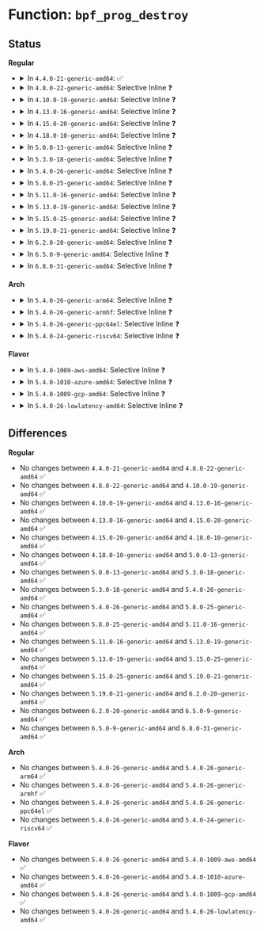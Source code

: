 # Function: <code>bpf_prog_destroy</code>

## Status
<b>Regular</b>
<ul>
<li>
<details>
<summary>In <code>4.4.0-21-generic-amd64</code>: ✅</summary>

```c
void bpf_prog_destroy(struct bpf_prog * fp)
```

```json
{
  "name": "bpf_prog_destroy",
  "collision_type": "Unique Global",
  "inline_type": "No",
  "funcs": [
    {
      "addr": 18446744071586389232,
      "name": "bpf_prog_destroy",
      "external": true,
      "loc": "net/core/filter.c:1136",
      "file": "net/core/filter.c",
      "inline": "seen, unknown",
      "caller_inline": [],
      "caller_func": [
        "kernel/seccomp.c:put_seccomp_filter",
        "drivers/net/ppp/ppp_generic.c:ppp_ioctl",
        "drivers/net/ppp/ppp_generic.c:ppp_ioctl",
        "net/packet/af_packet.c:__fanout_set_data_bpf"
      ]
    }
  ],
  "symbols": [
    {
      "addr": 18446744071586389232,
      "name": "bpf_prog_destroy",
      "section": ".text",
      "bind": "STB_GLOBAL",
      "size": 16
    }
  ]
}
```
</details>
</li>
<li>
<details>
<summary>In <code>4.8.0-22-generic-amd64</code>: Selective Inline ❓</summary>

```c
void bpf_prog_destroy(struct bpf_prog * fp)
```

```json
{
  "name": "bpf_prog_destroy",
  "collision_type": "Unique Global",
  "inline_type": "Selective",
  "funcs": [
    {
      "addr": 18446744071586828631,
      "name": "bpf_prog_destroy",
      "external": true,
      "loc": "net/core/filter.c:1164",
      "file": "net/core/filter.c",
      "inline": "not declared, inlined",
      "caller_inline": [
        "net/core/filter.c:__reuseport_attach_prog"
      ],
      "caller_func": [
        "kernel/seccomp.c:put_seccomp_filter",
        "drivers/net/ppp/ppp_generic.c:ppp_ioctl",
        "drivers/net/ppp/ppp_generic.c:ppp_ioctl",
        "net/core/sock_reuseport.c:reuseport_free_rcu",
        "net/packet/af_packet.c:__fanout_set_data_bpf"
      ]
    }
  ],
  "symbols": [
    {
      "addr": 18446744071586828544,
      "name": "bpf_prog_destroy",
      "section": ".text",
      "bind": "STB_GLOBAL",
      "size": 16
    }
  ]
}
```
</details>
</li>
<li>
<details>
<summary>In <code>4.10.0-19-generic-amd64</code>: Selective Inline ❓</summary>

```c
void bpf_prog_destroy(struct bpf_prog * fp)
```

```json
{
  "name": "bpf_prog_destroy",
  "collision_type": "Unique Global",
  "inline_type": "Selective",
  "funcs": [
    {
      "addr": 18446744071587015687,
      "name": "bpf_prog_destroy",
      "external": true,
      "loc": "net/core/filter.c:1166",
      "file": "net/core/filter.c",
      "inline": "not declared, inlined",
      "caller_inline": [
        "net/core/filter.c:__reuseport_attach_prog"
      ],
      "caller_func": [
        "kernel/seccomp.c:put_seccomp_filter",
        "drivers/net/ppp/ppp_generic.c:ppp_ioctl",
        "drivers/net/ppp/ppp_generic.c:ppp_ioctl",
        "net/core/sock_reuseport.c:reuseport_free_rcu",
        "net/packet/af_packet.c:__fanout_set_data_bpf"
      ]
    }
  ],
  "symbols": [
    {
      "addr": 18446744071587015600,
      "name": "bpf_prog_destroy",
      "section": ".text",
      "bind": "STB_GLOBAL",
      "size": 16
    }
  ]
}
```
</details>
</li>
<li>
<details>
<summary>In <code>4.13.0-16-generic-amd64</code>: Selective Inline ❓</summary>

```c
void bpf_prog_destroy(struct bpf_prog * fp)
```

```json
{
  "name": "bpf_prog_destroy",
  "collision_type": "Unique Global",
  "inline_type": "Selective",
  "funcs": [
    {
      "addr": 18446744071587143047,
      "name": "bpf_prog_destroy",
      "external": true,
      "loc": "net/core/filter.c:1191",
      "file": "net/core/filter.c",
      "inline": "not declared, inlined",
      "caller_inline": [
        "net/core/filter.c:__reuseport_attach_prog"
      ],
      "caller_func": [
        "kernel/seccomp.c:put_seccomp_filter",
        "drivers/net/ppp/ppp_generic.c:ppp_ioctl",
        "drivers/net/ppp/ppp_generic.c:ppp_ioctl",
        "net/core/sock_reuseport.c:reuseport_free_rcu",
        "net/packet/af_packet.c:__fanout_set_data_bpf"
      ]
    }
  ],
  "symbols": [
    {
      "addr": 18446744071587142960,
      "name": "bpf_prog_destroy",
      "section": ".text",
      "bind": "STB_GLOBAL",
      "size": 16
    }
  ]
}
```
</details>
</li>
<li>
<details>
<summary>In <code>4.15.0-20-generic-amd64</code>: Selective Inline ❓</summary>

```c
void bpf_prog_destroy(struct bpf_prog * fp)
```

```json
{
  "name": "bpf_prog_destroy",
  "collision_type": "Unique Global",
  "inline_type": "Selective",
  "funcs": [
    {
      "addr": 18446744071587648503,
      "name": "bpf_prog_destroy",
      "external": true,
      "loc": "net/core/filter.c:1212",
      "file": "net/core/filter.c",
      "inline": "not declared, inlined",
      "caller_inline": [
        "net/core/filter.c:__reuseport_attach_prog"
      ],
      "caller_func": [
        "kernel/seccomp.c:__put_seccomp_filter",
        "drivers/net/ppp/ppp_generic.c:ppp_ioctl",
        "drivers/net/ppp/ppp_generic.c:ppp_ioctl",
        "net/core/sock_reuseport.c:reuseport_free_rcu",
        "net/packet/af_packet.c:__fanout_set_data_bpf"
      ]
    }
  ],
  "symbols": [
    {
      "addr": 18446744071587648416,
      "name": "bpf_prog_destroy",
      "section": ".text",
      "bind": "STB_GLOBAL",
      "size": 16
    }
  ]
}
```
</details>
</li>
<li>
<details>
<summary>In <code>4.18.0-10-generic-amd64</code>: Selective Inline ❓</summary>

```c
void bpf_prog_destroy(struct bpf_prog * fp)
```

```json
{
  "name": "bpf_prog_destroy",
  "collision_type": "Unique Global",
  "inline_type": "Selective",
  "funcs": [
    {
      "addr": 18446744071587966871,
      "name": "bpf_prog_destroy",
      "external": true,
      "loc": "net/core/filter.c:1424",
      "file": "net/core/filter.c",
      "inline": "not declared, inlined",
      "caller_inline": [
        "net/core/filter.c:__reuseport_attach_prog"
      ],
      "caller_func": [
        "kernel/seccomp.c:__put_seccomp_filter",
        "drivers/net/tun.c:tun_prog_free",
        "drivers/net/ppp/ppp_generic.c:ppp_ioctl",
        "drivers/net/ppp/ppp_generic.c:ppp_ioctl",
        "net/core/sock_reuseport.c:reuseport_free_rcu",
        "net/packet/af_packet.c:__fanout_set_data_bpf"
      ]
    }
  ],
  "symbols": [
    {
      "addr": 18446744071587966784,
      "name": "bpf_prog_destroy",
      "section": ".text",
      "bind": "STB_GLOBAL",
      "size": 16
    }
  ]
}
```
</details>
</li>
<li>
<details>
<summary>In <code>5.0.0-13-generic-amd64</code>: Selective Inline ❓</summary>

```c
void bpf_prog_destroy(struct bpf_prog * fp)
```

```json
{
  "name": "bpf_prog_destroy",
  "collision_type": "Unique Global",
  "inline_type": "Selective",
  "funcs": [
    {
      "addr": 18446744071588147284,
      "name": "bpf_prog_destroy",
      "external": true,
      "loc": "net/core/filter.c:1426",
      "file": "net/core/filter.c",
      "inline": "not declared, inlined",
      "caller_inline": [
        "net/core/filter.c:sk_reuseport_prog_free"
      ],
      "caller_func": [
        "kernel/seccomp.c:__put_seccomp_filter",
        "drivers/net/tun.c:tun_prog_free",
        "drivers/net/ppp/ppp_generic.c:ppp_ioctl",
        "drivers/net/ppp/ppp_generic.c:ppp_ioctl",
        "net/packet/af_packet.c:__fanout_set_data_bpf"
      ]
    }
  ],
  "symbols": [
    {
      "addr": 18446744071588118048,
      "name": "bpf_prog_destroy",
      "section": ".text",
      "bind": "STB_GLOBAL",
      "size": 16
    }
  ]
}
```
</details>
</li>
<li>
<details>
<summary>In <code>5.3.0-18-generic-amd64</code>: Selective Inline ❓</summary>

```c
void bpf_prog_destroy(struct bpf_prog * fp)
```

```json
{
  "name": "bpf_prog_destroy",
  "collision_type": "Unique Global",
  "inline_type": "Selective",
  "funcs": [
    {
      "addr": 18446744071588466516,
      "name": "bpf_prog_destroy",
      "external": true,
      "loc": "net/core/filter.c:1426",
      "file": "net/core/filter.c",
      "inline": "not declared, inlined",
      "caller_inline": [
        "net/core/filter.c:sk_reuseport_prog_free"
      ],
      "caller_func": [
        "kernel/seccomp.c:seccomp_set_mode_filter",
        "kernel/seccomp.c:__put_seccomp_filter",
        "drivers/net/tun.c:tun_prog_free",
        "drivers/net/ppp/ppp_generic.c:ppp_destroy_interface",
        "drivers/net/ppp/ppp_generic.c:ppp_destroy_interface",
        "drivers/net/ppp/ppp_generic.c:ppp_ioctl",
        "drivers/net/ppp/ppp_generic.c:ppp_ioctl",
        "net/packet/af_packet.c:__fanout_set_data_bpf"
      ]
    }
  ],
  "symbols": [
    {
      "addr": 18446744071588436160,
      "name": "bpf_prog_destroy",
      "section": ".text",
      "bind": "STB_GLOBAL",
      "size": 16
    }
  ]
}
```
</details>
</li>
<li>
<details>
<summary>In <code>5.4.0-26-generic-amd64</code>: Selective Inline ❓</summary>

```c
void bpf_prog_destroy(struct bpf_prog * fp)
```

```json
{
  "name": "bpf_prog_destroy",
  "collision_type": "Unique Global",
  "inline_type": "Selective",
  "funcs": [
    {
      "addr": 18446744071588672084,
      "name": "bpf_prog_destroy",
      "external": true,
      "loc": "net/core/filter.c:1426",
      "file": "net/core/filter.c",
      "inline": "not declared, inlined",
      "caller_inline": [
        "net/core/filter.c:sk_reuseport_prog_free"
      ],
      "caller_func": [
        "kernel/seccomp.c:seccomp_set_mode_filter",
        "kernel/seccomp.c:__put_seccomp_filter",
        "drivers/net/tun.c:tun_prog_free",
        "drivers/net/ppp/ppp_generic.c:ppp_destroy_interface",
        "drivers/net/ppp/ppp_generic.c:ppp_destroy_interface",
        "drivers/net/ppp/ppp_generic.c:ppp_ioctl",
        "drivers/net/ppp/ppp_generic.c:ppp_ioctl",
        "net/packet/af_packet.c:__fanout_set_data_bpf"
      ]
    }
  ],
  "symbols": [
    {
      "addr": 18446744071588642032,
      "name": "bpf_prog_destroy",
      "section": ".text",
      "bind": "STB_GLOBAL",
      "size": 16
    }
  ]
}
```
</details>
</li>
<li>
<details>
<summary>In <code>5.8.0-25-generic-amd64</code>: Selective Inline ❓</summary>

```c
void bpf_prog_destroy(struct bpf_prog * fp)
```

```json
{
  "name": "bpf_prog_destroy",
  "collision_type": "Unique Global",
  "inline_type": "Selective",
  "funcs": [
    {
      "addr": 18446744071589537341,
      "name": "bpf_prog_destroy",
      "external": true,
      "loc": "net/core/filter.c:1415",
      "file": "net/core/filter.c",
      "inline": "not declared, inlined",
      "caller_inline": [
        "net/core/filter.c:sk_reuseport_prog_free"
      ],
      "caller_func": [
        "kernel/seccomp.c:seccomp_set_mode_filter",
        "kernel/seccomp.c:__put_seccomp_filter",
        "drivers/net/tun.c:tun_prog_free",
        "drivers/net/ppp/ppp_generic.c:ppp_destroy_interface",
        "drivers/net/ppp/ppp_generic.c:ppp_destroy_interface",
        "drivers/net/ppp/ppp_generic.c:ppp_compat_ioctl",
        "drivers/net/ppp/ppp_generic.c:ppp_ioctl",
        "net/packet/af_packet.c:packet_release"
      ]
    }
  ],
  "symbols": [
    {
      "addr": 18446744071589516880,
      "name": "bpf_prog_destroy",
      "section": ".text",
      "bind": "STB_GLOBAL",
      "size": 73
    }
  ]
}
```
</details>
</li>
<li>
<details>
<summary>In <code>5.11.0-16-generic-amd64</code>: Selective Inline ❓</summary>

```c
void bpf_prog_destroy(struct bpf_prog * fp)
```

```json
{
  "name": "bpf_prog_destroy",
  "collision_type": "Unique Global",
  "inline_type": "Selective",
  "funcs": [
    {
      "addr": 18446744071589546365,
      "name": "bpf_prog_destroy",
      "external": true,
      "loc": "net/core/filter.c:1445",
      "file": "net/core/filter.c",
      "inline": "not declared, inlined",
      "caller_inline": [
        "net/core/filter.c:sk_reuseport_prog_free"
      ],
      "caller_func": [
        "kernel/seccomp.c:seccomp_set_mode_filter",
        "kernel/seccomp.c:__put_seccomp_filter",
        "drivers/net/tun.c:tun_prog_free",
        "drivers/net/ppp/ppp_generic.c:ppp_destroy_interface",
        "drivers/net/ppp/ppp_generic.c:ppp_destroy_interface",
        "drivers/net/ppp/ppp_generic.c:ppp_compat_ioctl",
        "drivers/net/ppp/ppp_generic.c:ppp_ioctl",
        "net/packet/af_packet.c:packet_release",
        "net/packet/af_packet.c:fanout_set_data"
      ]
    }
  ],
  "symbols": [
    {
      "addr": 18446744071589523728,
      "name": "bpf_prog_destroy",
      "section": ".text",
      "bind": "STB_GLOBAL",
      "size": 73
    }
  ]
}
```
</details>
</li>
<li>
<details>
<summary>In <code>5.13.0-19-generic-amd64</code>: Selective Inline ❓</summary>

```c
void bpf_prog_destroy(struct bpf_prog * fp)
```

```json
{
  "name": "bpf_prog_destroy",
  "collision_type": "Unique Global",
  "inline_type": "Selective",
  "funcs": [
    {
      "addr": 18446744071589444077,
      "name": "bpf_prog_destroy",
      "external": true,
      "loc": "net/core/filter.c:1445",
      "file": "net/core/filter.c",
      "inline": "not declared, inlined",
      "caller_inline": [
        "net/core/filter.c:sk_reuseport_prog_free"
      ],
      "caller_func": [
        "kernel/seccomp.c:seccomp_set_mode_filter",
        "kernel/seccomp.c:__put_seccomp_filter",
        "drivers/net/tun.c:tun_prog_free",
        "drivers/net/ppp/ppp_generic.c:ppp_destroy_interface",
        "drivers/net/ppp/ppp_generic.c:ppp_destroy_interface",
        "drivers/net/ppp/ppp_generic.c:ppp_compat_ioctl",
        "drivers/net/ppp/ppp_generic.c:ppp_ioctl",
        "net/packet/af_packet.c:packet_release"
      ]
    }
  ],
  "symbols": [
    {
      "addr": 18446744071589422320,
      "name": "bpf_prog_destroy",
      "section": ".text",
      "bind": "STB_GLOBAL",
      "size": 73
    }
  ]
}
```
</details>
</li>
<li>
<details>
<summary>In <code>5.15.0-25-generic-amd64</code>: Selective Inline ❓</summary>

```c
void bpf_prog_destroy(struct bpf_prog * fp)
```

```json
{
  "name": "bpf_prog_destroy",
  "collision_type": "Unique Global",
  "inline_type": "Selective",
  "funcs": [
    {
      "addr": 18446744071590179021,
      "name": "bpf_prog_destroy",
      "external": true,
      "loc": "net/core/filter.c:1446",
      "file": "net/core/filter.c",
      "inline": "not declared, inlined",
      "caller_inline": [
        "net/core/filter.c:sk_reuseport_prog_free"
      ],
      "caller_func": [
        "kernel/seccomp.c:seccomp_set_mode_filter",
        "kernel/seccomp.c:__put_seccomp_filter",
        "drivers/net/tun.c:tun_prog_free",
        "drivers/net/ppp/ppp_generic.c:ppp_destroy_interface",
        "drivers/net/ppp/ppp_generic.c:ppp_destroy_interface",
        "drivers/net/ppp/ppp_generic.c:ppp_compat_ioctl",
        "drivers/net/ppp/ppp_generic.c:ppp_ioctl",
        "net/packet/af_packet.c:packet_release"
      ]
    }
  ],
  "symbols": [
    {
      "addr": 18446744071590148512,
      "name": "bpf_prog_destroy",
      "section": ".text",
      "bind": "STB_GLOBAL",
      "size": 73
    }
  ]
}
```
</details>
</li>
<li>
<details>
<summary>In <code>5.19.0-21-generic-amd64</code>: Selective Inline ❓</summary>

```c
void bpf_prog_destroy(struct bpf_prog * fp)
```

```json
{
  "name": "bpf_prog_destroy",
  "collision_type": "Unique Global",
  "inline_type": "Selective",
  "funcs": [
    {
      "addr": 18446744071591741388,
      "name": "bpf_prog_destroy",
      "external": true,
      "loc": "net/core/filter.c:1447",
      "file": "net/core/filter.c",
      "inline": "not declared, inlined",
      "caller_inline": [
        "net/core/filter.c:sk_reuseport_prog_free"
      ],
      "caller_func": [
        "kernel/seccomp.c:seccomp_set_mode_filter",
        "kernel/seccomp.c:__put_seccomp_filter",
        "drivers/net/tun.c:tun_prog_free",
        "drivers/net/ppp/ppp_generic.c:ppp_destroy_interface",
        "drivers/net/ppp/ppp_generic.c:ppp_destroy_interface",
        "drivers/net/ppp/ppp_generic.c:ppp_compat_ioctl",
        "drivers/net/ppp/ppp_generic.c:ppp_ioctl",
        "net/packet/af_packet.c:packet_setsockopt",
        "net/packet/af_packet.c:packet_setsockopt",
        "net/packet/af_packet.c:packet_release"
      ]
    }
  ],
  "symbols": [
    {
      "addr": 18446744071591708608,
      "name": "bpf_prog_destroy",
      "section": ".text",
      "bind": "STB_GLOBAL",
      "size": 83
    }
  ]
}
```
</details>
</li>
<li>
<details>
<summary>In <code>6.2.0-20-generic-amd64</code>: Selective Inline ❓</summary>

```c
void bpf_prog_destroy(struct bpf_prog * fp)
```

```json
{
  "name": "bpf_prog_destroy",
  "collision_type": "Unique Global",
  "inline_type": "Selective",
  "funcs": [
    {
      "addr": 18446744071593530812,
      "name": "bpf_prog_destroy",
      "external": true,
      "loc": "net/core/filter.c:1449",
      "file": "net/core/filter.c",
      "inline": "not declared, inlined",
      "caller_inline": [
        "net/core/filter.c:sk_reuseport_prog_free"
      ],
      "caller_func": [
        "kernel/seccomp.c:seccomp_set_mode_filter",
        "kernel/seccomp.c:__put_seccomp_filter",
        "drivers/net/tun.c:tun_prog_free",
        "drivers/net/ppp/ppp_generic.c:ppp_compat_ioctl",
        "drivers/net/ppp/ppp_generic.c:ppp_ioctl",
        "net/packet/af_packet.c:packet_release",
        "net/packet/af_packet.c:fanout_set_data",
        "net/packet/af_packet.c:fanout_set_data"
      ]
    }
  ],
  "symbols": [
    {
      "addr": 18446744071593494192,
      "name": "bpf_prog_destroy",
      "section": ".text",
      "bind": "STB_GLOBAL",
      "size": 83
    }
  ]
}
```
</details>
</li>
<li>
<details>
<summary>In <code>6.5.0-9-generic-amd64</code>: Selective Inline ❓</summary>

```c
void bpf_prog_destroy(struct bpf_prog * fp)
```

```json
{
  "name": "bpf_prog_destroy",
  "collision_type": "Unique Global",
  "inline_type": "Selective",
  "funcs": [
    {
      "addr": 18446744071593996412,
      "name": "bpf_prog_destroy",
      "external": true,
      "loc": "net/core/filter.c:1449",
      "file": "net/core/filter.c",
      "inline": "not declared, inlined",
      "caller_inline": [
        "net/core/filter.c:sk_reuseport_prog_free"
      ],
      "caller_func": [
        "kernel/seccomp.c:seccomp_set_mode_filter",
        "kernel/seccomp.c:__put_seccomp_filter",
        "drivers/net/tun.c:tun_prog_free",
        "drivers/net/ppp/ppp_generic.c:ppp_compat_ioctl",
        "drivers/net/ppp/ppp_generic.c:ppp_ioctl",
        "net/packet/af_packet.c:packet_release",
        "net/packet/af_packet.c:fanout_set_data",
        "net/packet/af_packet.c:fanout_set_data"
      ]
    }
  ],
  "symbols": [
    {
      "addr": 18446744071593959920,
      "name": "bpf_prog_destroy",
      "section": ".text",
      "bind": "STB_GLOBAL",
      "size": 83
    }
  ]
}
```
</details>
</li>
<li>
<details>
<summary>In <code>6.8.0-31-generic-amd64</code>: Selective Inline ❓</summary>

```c
void bpf_prog_destroy(struct bpf_prog * fp)
```

```json
{
  "name": "bpf_prog_destroy",
  "collision_type": "Unique Global",
  "inline_type": "Selective",
  "funcs": [
    {
      "addr": 18446744071594780668,
      "name": "bpf_prog_destroy",
      "external": true,
      "loc": "net/core/filter.c:1454",
      "file": "net/core/filter.c",
      "inline": "not declared, inlined",
      "caller_inline": [
        "net/core/filter.c:sk_reuseport_prog_free"
      ],
      "caller_func": [
        "kernel/seccomp.c:seccomp_set_mode_filter",
        "kernel/seccomp.c:__put_seccomp_filter",
        "drivers/net/tun.c:tun_prog_free",
        "drivers/net/ppp/ppp_generic.c:ppp_compat_ioctl",
        "drivers/net/ppp/ppp_generic.c:ppp_ioctl",
        "net/packet/af_packet.c:packet_release",
        "net/packet/af_packet.c:fanout_set_data",
        "net/packet/af_packet.c:fanout_set_data"
      ]
    }
  ],
  "symbols": [
    {
      "addr": 18446744071594742496,
      "name": "bpf_prog_destroy",
      "section": ".text",
      "bind": "STB_GLOBAL",
      "size": 83
    }
  ]
}
```
</details>
</li>
</ul>
<b>Arch</b>
<ul>
<li>
<details>
<summary>In <code>5.4.0-26-generic-arm64</code>: Selective Inline ❓</summary>

```c
void bpf_prog_destroy(struct bpf_prog * fp)
```

```json
{
  "name": "bpf_prog_destroy",
  "collision_type": "Unique Global",
  "inline_type": "Selective",
  "funcs": [
    {
      "addr": 18446603336502224716,
      "name": "bpf_prog_destroy",
      "external": true,
      "loc": "net/core/filter.c:1426",
      "file": "net/core/filter.c",
      "inline": "not declared, inlined",
      "caller_inline": [
        "net/core/filter.c:sk_reuseport_prog_free"
      ],
      "caller_func": [
        "kernel/seccomp.c:seccomp_set_mode_filter",
        "kernel/seccomp.c:__put_seccomp_filter",
        "drivers/net/tun.c:tun_prog_free",
        "drivers/net/ppp/ppp_generic.c:ppp_destroy_interface",
        "drivers/net/ppp/ppp_generic.c:ppp_destroy_interface",
        "drivers/net/ppp/ppp_generic.c:ppp_ioctl",
        "drivers/net/ppp/ppp_generic.c:ppp_ioctl",
        "net/packet/af_packet.c:__fanout_set_data_bpf"
      ]
    }
  ],
  "symbols": [
    {
      "addr": 18446603336502186824,
      "name": "bpf_prog_destroy",
      "section": ".text",
      "bind": "STB_GLOBAL",
      "size": 44
    }
  ]
}
```
</details>
</li>
<li>
<details>
<summary>In <code>5.4.0-26-generic-armhf</code>: Selective Inline ❓</summary>

```c
void bpf_prog_destroy(struct bpf_prog * fp)
```

```json
{
  "name": "bpf_prog_destroy",
  "collision_type": "Unique Global",
  "inline_type": "Selective",
  "funcs": [
    {
      "addr": 3234970644,
      "name": "bpf_prog_destroy",
      "external": true,
      "loc": "net/core/filter.c:1426",
      "file": "net/core/filter.c",
      "inline": "not declared, inlined",
      "caller_inline": [
        "net/core/filter.c:sk_reuseport_prog_free"
      ],
      "caller_func": [
        "kernel/seccomp.c:seccomp_set_mode_filter",
        "kernel/seccomp.c:__put_seccomp_filter",
        "drivers/net/tun.c:tun_prog_free",
        "drivers/net/ppp/ppp_generic.c:ppp_destroy_interface",
        "drivers/net/ppp/ppp_generic.c:ppp_destroy_interface",
        "drivers/net/ppp/ppp_generic.c:ppp_ioctl",
        "drivers/net/ppp/ppp_generic.c:ppp_ioctl",
        "net/packet/af_packet.c:__fanout_set_data_bpf"
      ]
    }
  ],
  "symbols": [
    {
      "addr": 3234934612,
      "name": "bpf_prog_destroy",
      "section": ".text",
      "bind": "STB_GLOBAL",
      "size": 28
    }
  ]
}
```
</details>
</li>
<li>
<details>
<summary>In <code>5.4.0-26-generic-ppc64el</code>: Selective Inline ❓</summary>

```c
void bpf_prog_destroy(struct bpf_prog * fp)
```

```json
{
  "name": "bpf_prog_destroy",
  "collision_type": "Unique Global",
  "inline_type": "Selective",
  "funcs": [
    {
      "addr": 13835058055295712228,
      "name": "bpf_prog_destroy",
      "external": true,
      "loc": "net/core/filter.c:1426",
      "file": "net/core/filter.c",
      "inline": "not declared, inlined",
      "caller_inline": [
        "net/core/filter.c:sk_reuseport_prog_free"
      ],
      "caller_func": [
        "kernel/seccomp.c:seccomp_set_mode_filter",
        "kernel/seccomp.c:seccomp_set_mode_filter",
        "kernel/seccomp.c:__put_seccomp_filter",
        "drivers/net/tun.c:tun_prog_free",
        "drivers/net/ppp/ppp_generic.c:ppp_destroy_interface",
        "drivers/net/ppp/ppp_generic.c:ppp_destroy_interface",
        "drivers/net/ppp/ppp_generic.c:ppp_ioctl",
        "drivers/net/ppp/ppp_generic.c:ppp_ioctl",
        "net/packet/af_packet.c:__fanout_set_data_bpf"
      ]
    }
  ],
  "symbols": [
    {
      "addr": 13835058055295665984,
      "name": "bpf_prog_destroy",
      "section": ".text",
      "bind": "STB_GLOBAL",
      "size": 20
    }
  ]
}
```
</details>
</li>
<li>
<details>
<summary>In <code>5.4.0-24-generic-riscv64</code>: Selective Inline ❓</summary>

```c
void bpf_prog_destroy(struct bpf_prog * fp)
```

```json
{
  "name": "bpf_prog_destroy",
  "collision_type": "Unique Global",
  "inline_type": "Selective",
  "funcs": [
    {
      "addr": 18446743936278469346,
      "name": "bpf_prog_destroy",
      "external": true,
      "loc": "net/core/filter.c:1426",
      "file": "net/core/filter.c",
      "inline": "not declared, inlined",
      "caller_inline": [
        "net/core/filter.c:sk_reuseport_prog_free"
      ],
      "caller_func": [
        "kernel/seccomp.c:seccomp_get_metadata",
        "kernel/seccomp.c:seccomp_get_filter",
        "kernel/seccomp.c:seccomp_set_mode_filter",
        "kernel/seccomp.c:seccomp_notify_release",
        "kernel/seccomp.c:seccomp_attach_filter",
        "drivers/net/tun.c:tun_prog_free",
        "drivers/net/ppp/ppp_generic.c:ppp_destroy_interface",
        "drivers/net/ppp/ppp_generic.c:ppp_destroy_interface",
        "drivers/net/ppp/ppp_generic.c:ppp_ioctl",
        "drivers/net/ppp/ppp_generic.c:ppp_ioctl",
        "net/packet/af_packet.c:__fanout_set_data_bpf"
      ]
    }
  ],
  "symbols": [
    {
      "addr": 18446743936278442806,
      "name": "bpf_prog_destroy",
      "section": ".text",
      "bind": "STB_GLOBAL",
      "size": 42
    }
  ]
}
```
</details>
</li>
</ul>
<b>Flavor</b>
<ul>
<li>
<details>
<summary>In <code>5.4.0-1009-aws-amd64</code>: Selective Inline ❓</summary>

```c
void bpf_prog_destroy(struct bpf_prog * fp)
```

```json
{
  "name": "bpf_prog_destroy",
  "collision_type": "Unique Global",
  "inline_type": "Selective",
  "funcs": [
    {
      "addr": 18446744071588278820,
      "name": "bpf_prog_destroy",
      "external": true,
      "loc": "net/core/filter.c:1426",
      "file": "net/core/filter.c",
      "inline": "not declared, inlined",
      "caller_inline": [
        "net/core/filter.c:sk_reuseport_prog_free"
      ],
      "caller_func": [
        "kernel/seccomp.c:seccomp_set_mode_filter",
        "kernel/seccomp.c:__put_seccomp_filter",
        "drivers/net/tun.c:tun_prog_free",
        "drivers/net/ppp/ppp_generic.c:ppp_destroy_interface",
        "drivers/net/ppp/ppp_generic.c:ppp_destroy_interface",
        "drivers/net/ppp/ppp_generic.c:ppp_ioctl",
        "drivers/net/ppp/ppp_generic.c:ppp_ioctl",
        "net/packet/af_packet.c:__fanout_set_data_bpf"
      ]
    }
  ],
  "symbols": [
    {
      "addr": 18446744071588248768,
      "name": "bpf_prog_destroy",
      "section": ".text",
      "bind": "STB_GLOBAL",
      "size": 16
    }
  ]
}
```
</details>
</li>
<li>
<details>
<summary>In <code>5.4.0-1010-azure-amd64</code>: Selective Inline ❓</summary>

```c
void bpf_prog_destroy(struct bpf_prog * fp)
```

```json
{
  "name": "bpf_prog_destroy",
  "collision_type": "Unique Global",
  "inline_type": "Selective",
  "funcs": [
    {
      "addr": 18446744071587991636,
      "name": "bpf_prog_destroy",
      "external": true,
      "loc": "net/core/filter.c:1426",
      "file": "net/core/filter.c",
      "inline": "not declared, inlined",
      "caller_inline": [
        "net/core/filter.c:sk_reuseport_prog_free"
      ],
      "caller_func": [
        "kernel/seccomp.c:seccomp_set_mode_filter",
        "kernel/seccomp.c:__put_seccomp_filter",
        "drivers/net/tun.c:tun_prog_free",
        "drivers/net/ppp/ppp_generic.c:ppp_destroy_interface",
        "drivers/net/ppp/ppp_generic.c:ppp_destroy_interface",
        "drivers/net/ppp/ppp_generic.c:ppp_ioctl",
        "drivers/net/ppp/ppp_generic.c:ppp_ioctl",
        "net/packet/af_packet.c:__fanout_set_data_bpf"
      ]
    }
  ],
  "symbols": [
    {
      "addr": 18446744071587961584,
      "name": "bpf_prog_destroy",
      "section": ".text",
      "bind": "STB_GLOBAL",
      "size": 16
    }
  ]
}
```
</details>
</li>
<li>
<details>
<summary>In <code>5.4.0-1009-gcp-amd64</code>: Selective Inline ❓</summary>

```c
void bpf_prog_destroy(struct bpf_prog * fp)
```

```json
{
  "name": "bpf_prog_destroy",
  "collision_type": "Unique Global",
  "inline_type": "Selective",
  "funcs": [
    {
      "addr": 18446744071588610644,
      "name": "bpf_prog_destroy",
      "external": true,
      "loc": "net/core/filter.c:1426",
      "file": "net/core/filter.c",
      "inline": "not declared, inlined",
      "caller_inline": [
        "net/core/filter.c:sk_reuseport_prog_free"
      ],
      "caller_func": [
        "kernel/seccomp.c:seccomp_set_mode_filter",
        "kernel/seccomp.c:__put_seccomp_filter",
        "drivers/net/tun.c:tun_prog_free",
        "drivers/net/ppp/ppp_generic.c:ppp_destroy_interface",
        "drivers/net/ppp/ppp_generic.c:ppp_destroy_interface",
        "drivers/net/ppp/ppp_generic.c:ppp_ioctl",
        "drivers/net/ppp/ppp_generic.c:ppp_ioctl",
        "net/packet/af_packet.c:__fanout_set_data_bpf"
      ]
    }
  ],
  "symbols": [
    {
      "addr": 18446744071588580592,
      "name": "bpf_prog_destroy",
      "section": ".text",
      "bind": "STB_GLOBAL",
      "size": 16
    }
  ]
}
```
</details>
</li>
<li>
<details>
<summary>In <code>5.4.0-26-lowlatency-amd64</code>: Selective Inline ❓</summary>

```c
void bpf_prog_destroy(struct bpf_prog * fp)
```

```json
{
  "name": "bpf_prog_destroy",
  "collision_type": "Unique Global",
  "inline_type": "Selective",
  "funcs": [
    {
      "addr": 18446744071588748324,
      "name": "bpf_prog_destroy",
      "external": true,
      "loc": "net/core/filter.c:1426",
      "file": "net/core/filter.c",
      "inline": "not declared, inlined",
      "caller_inline": [
        "net/core/filter.c:sk_reuseport_prog_free"
      ],
      "caller_func": [
        "kernel/seccomp.c:seccomp_set_mode_filter",
        "kernel/seccomp.c:__put_seccomp_filter",
        "drivers/net/tun.c:tun_prog_free",
        "drivers/net/ppp/ppp_generic.c:ppp_destroy_interface",
        "drivers/net/ppp/ppp_generic.c:ppp_destroy_interface",
        "drivers/net/ppp/ppp_generic.c:ppp_ioctl",
        "drivers/net/ppp/ppp_generic.c:ppp_ioctl",
        "net/packet/af_packet.c:__fanout_set_data_bpf"
      ]
    }
  ],
  "symbols": [
    {
      "addr": 18446744071588718080,
      "name": "bpf_prog_destroy",
      "section": ".text",
      "bind": "STB_GLOBAL",
      "size": 16
    }
  ]
}
```
</details>
</li>
</ul>

## Differences
<b>Regular</b>
<ul>
<li>
No changes between <code>4.4.0-21-generic-amd64</code> and <code>4.8.0-22-generic-amd64</code> ✅
</li>
<li>
No changes between <code>4.8.0-22-generic-amd64</code> and <code>4.10.0-19-generic-amd64</code> ✅
</li>
<li>
No changes between <code>4.10.0-19-generic-amd64</code> and <code>4.13.0-16-generic-amd64</code> ✅
</li>
<li>
No changes between <code>4.13.0-16-generic-amd64</code> and <code>4.15.0-20-generic-amd64</code> ✅
</li>
<li>
No changes between <code>4.15.0-20-generic-amd64</code> and <code>4.18.0-10-generic-amd64</code> ✅
</li>
<li>
No changes between <code>4.18.0-10-generic-amd64</code> and <code>5.0.0-13-generic-amd64</code> ✅
</li>
<li>
No changes between <code>5.0.0-13-generic-amd64</code> and <code>5.3.0-18-generic-amd64</code> ✅
</li>
<li>
No changes between <code>5.3.0-18-generic-amd64</code> and <code>5.4.0-26-generic-amd64</code> ✅
</li>
<li>
No changes between <code>5.4.0-26-generic-amd64</code> and <code>5.8.0-25-generic-amd64</code> ✅
</li>
<li>
No changes between <code>5.8.0-25-generic-amd64</code> and <code>5.11.0-16-generic-amd64</code> ✅
</li>
<li>
No changes between <code>5.11.0-16-generic-amd64</code> and <code>5.13.0-19-generic-amd64</code> ✅
</li>
<li>
No changes between <code>5.13.0-19-generic-amd64</code> and <code>5.15.0-25-generic-amd64</code> ✅
</li>
<li>
No changes between <code>5.15.0-25-generic-amd64</code> and <code>5.19.0-21-generic-amd64</code> ✅
</li>
<li>
No changes between <code>5.19.0-21-generic-amd64</code> and <code>6.2.0-20-generic-amd64</code> ✅
</li>
<li>
No changes between <code>6.2.0-20-generic-amd64</code> and <code>6.5.0-9-generic-amd64</code> ✅
</li>
<li>
No changes between <code>6.5.0-9-generic-amd64</code> and <code>6.8.0-31-generic-amd64</code> ✅
</li>
</ul>
<b>Arch</b>
<ul>
<li>
No changes between <code>5.4.0-26-generic-amd64</code> and <code>5.4.0-26-generic-arm64</code> ✅
</li>
<li>
No changes between <code>5.4.0-26-generic-amd64</code> and <code>5.4.0-26-generic-armhf</code> ✅
</li>
<li>
No changes between <code>5.4.0-26-generic-amd64</code> and <code>5.4.0-26-generic-ppc64el</code> ✅
</li>
<li>
No changes between <code>5.4.0-26-generic-amd64</code> and <code>5.4.0-24-generic-riscv64</code> ✅
</li>
</ul>
<b>Flavor</b>
<ul>
<li>
No changes between <code>5.4.0-26-generic-amd64</code> and <code>5.4.0-1009-aws-amd64</code> ✅
</li>
<li>
No changes between <code>5.4.0-26-generic-amd64</code> and <code>5.4.0-1010-azure-amd64</code> ✅
</li>
<li>
No changes between <code>5.4.0-26-generic-amd64</code> and <code>5.4.0-1009-gcp-amd64</code> ✅
</li>
<li>
No changes between <code>5.4.0-26-generic-amd64</code> and <code>5.4.0-26-lowlatency-amd64</code> ✅
</li>
</ul>
